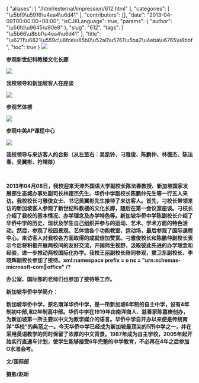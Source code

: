 {
    "aliases": [
        "/html/external/impression/612.html"
    ],
    "categories": [
        "\u5bf9\u5916\u4ea4\u6d41"
    ],
    "contributors": [],
    "date": "2013-04-09T00:00:00+08:00",
    "isCJKLanguage": true,
    "params": {
        "author": "\u56fd\u9645\u90e8"
    },
    "slug": "612",
    "tags": [
        "\u5b66\u8bbf\u4ea4\u6d41"
    ],
    "title": "\u6211\u6821\u559c\u8fce\u65b0\u52a0\u5761\u5ba2\u4eba\u6765\u8bbf",
    "toc": true
}
**![](https://cdn.tfls.online/mirror/full/f17f6ef6e77f65d6ba8abd21540d78a98772d0cb.jpg)**

**参观新世纪科教楼文化长廊**

**![](https://cdn.tfls.online/mirror/full/f02edc71ae2bbea36e56bc48330cee8642269c2f.jpg)**

**我校领导和新加坡客人在座谈**

**![](https://cdn.tfls.online/mirror/full/5bbb7eb8d547f830397274d379491eb0e5083925.jpg)**

**参观艺体楼**

**![](https://cdn.tfls.online/mirror/full/5dbad7524e5e6f6ed0f235a9cd6a9b8fbf7bd7d6.jpg)**

**参观中美AP课程中心**

**![](https://cdn.tfls.online/mirror/full/94bbff8857a477b7d5ef56b794a7fc89c5bddee3.jpg)**

**我校领导与来访客人的合影（从左至右：吴凯铃、刁雅俊、陈鹏仲、林德杰、陈法春、吴翼彬、符靖桀）**

 

**2013年04月08日，我校迎来天津外国语大学副校长陈法春教授、新加坡国家发展部生态城办事处副司长林德杰先生、华侨中学副校长陈鹏仲先生等一行五人来访。我校校长刁雅俊女士、书记吴翼彬先生接待了来访客人。首先，刁校长带领来访的新加坡客人参观了新世纪科教楼的文化长廊，随后在第一会议室座谈。刁校长介绍了我校的基本情况、办学理念及办学特色等。新加坡华侨中学陈副校长介绍了华侨中学的历史、现状及学生自己组织并参与的运动、艺术、学术方面的特色活动。然后，参观了校园景观、艺体馆各个功能教室、运动场，最后参观了国际课程中心。来访客人对我校各方面取得的成就倍加赞赏。刁雅俊校长和陈鹏仲副校长表示今后将积极开展两校间的友好交流，开阔师生视野，汲取彼此先进的办学理念和经验，进一步推动两校国际化办学。我校王丽副校长陪同参观，窦卫东副校长、李晓辉副校长参加了接待。xml:namespace prefix = o ns = "urn:schemas-microsoft-com:office:office" /?**

**办公室、国际部的老师们也参加了接待等工作。**

**新加坡华侨中学简介：**

**新加坡华侨中学，原名南洋华侨中学，是一所新加坡6年制的自主中学，设有4年制初中部,和2年制高中部。华侨中学在1919年由南洋商人、慈善家陈嘉庚创办，为新加坡第一所主要以中文为教学媒介的语言。华侨中学自开办以来便是传统南洋"华校"的典范之一。今天华侨中学已经成为新加坡最顶尖的5所中学之一，并在采用英语教学的同时保留了浓厚的中文背景。1987年成为自主学校，2005年起开始实行直通车计划，使学生能够接受6年完整的中学教育，不必再在4年之后参加O水准会考。**

**文/国际部**

**摄影/赵昕**


